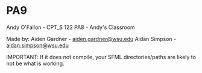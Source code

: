 # PA9

Andy O'Fallon - CPT_S 122
PA8 - Andy's Classroom

Made by:
Aiden Gardner - aiden.gardner@wsu.edu
Aidan Simpson - aidan.simpson@wsu.edu

IMPORTANT:
If it does not compile, your SFML directories/paths are likely to not be what is working. 